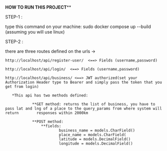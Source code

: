 ******************************HOW TO RUN THIS PROJECT********************************

STEP-1 :

type this command on your machine: sudo docker compose up --build (assuming you will use linux)

STEP-2 :

there are three routes defined on the urls ->

    http://localhost/api/register-user/  <==> Fields (username,password)

    http://localhost/api/login/  <==> Fields (username,password)

    http://localhost/api/business/ <==> JWT authorized(set your Authorization Header type to Bearer and simply pass the token that you get from login)

       *This api has two methods defined:

                **GET method: returns the list of business, you have to pass lat and lng of a place to the query_params from where system will return        responses within 2000km
                
                **POST method: 
                    **fields:
                            business_name = models.CharField()
                            place_name = models.CharField(
                            latitude = models.DecimalField()
                            longitude = models.DecimalField()


